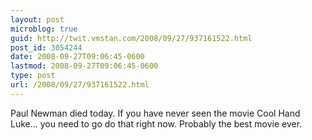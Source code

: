 ```yaml
---
layout: post
microblog: true
guid: http://twit.vmstan.com/2008/09/27/937161522.html
post_id: 3054244
date: 2008-09-27T09:06:45-0600
lastmod: 2008-09-27T09:06:45-0600
type: post
url: /2008/09/27/937161522.html
---
```

Paul Newman died today. If you have never seen the movie Cool Hand Luke... you need to go do that right now. Probably the best movie ever.
